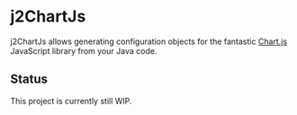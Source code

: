 # j2ChartJs
j2ChartJs allows generating configuration objects for the fantastic [Chart.js](http://www.chartjs.org/) JavaScript library from your Java code.

## Status
This project is currently still WIP.